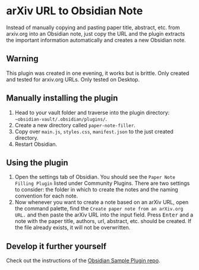 # arXiv URL to Obsidian Note

Instead of manually copying and pasting paper title, abstract, etc. from arxiv.org into an Obsidian note, just copy the URL and the plugin extracts the important information automatically and creates a new Obsidian note.

## Warning

This plugin was created in one evening, it works but is brittle. Only created and tested for arxiv.org URLs. Only tested on Desktop.

## Manually installing the plugin

1. Head to your vault folder and traverse into the plugin directory: `~obsidian-vault/.obsidian/plugins/`.
2. Create a new directory called `paper-note-filler`.
3. Copy over `main.js`, `styles.css`, `manifest.json` to the just created directory.
4. Restart Obsidian.

## Using the plugin

1. Open the settings tab of Obsidian. You should see the `Paper Note Filling Plugin` listed under Community Plugins. There are two settings to consider: the folder in which to create the notes and the naming convention for each note.
2. Now whenever you want to create a note based on an arXiv URL, open the command palette, find the `Create paper note from an arXiv.org URL.` and then paste the arXiv URL into the input field. Press <kbd>Enter</kbd> and a note with the paper title, authors, url, abstract, etc. should be created. If the file already exists, it will not be overwritten.

## Develop it further yourself

Check out the instructions of the [Obsidian Sample Plugin repo](https://github.com/obsidianmd/obsidian-sample-plugin).
